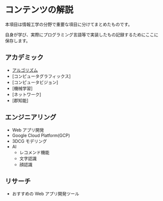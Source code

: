 # コンテンツの解説

本項目は情報工学の分野で重要な項目に分けてまとめたものです。

自身が学び、実際にプログラミング言語等で実装したもの記録するためにここに保存します。

## アカデミック

- [アルゴリズム](Academic/Algorithm)
- [コンピュータグラフィックス]
- [コンピュータビジョン]
- [機械学習]
- [ネットワーク]
- [郡知能]

## エンジニアリング

- Web アプリ開発
- Google Cloud Platform(GCP)
- 3DCG モデリング
- AI
  - レコメンド機能
  - 文字認識
  - 顔認識

## リサーチ

- おすすめの Web アプリ開発ツール

